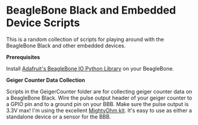 BeagleBone Black and Embedded Device Scripts
=============

This is a random collection of scripts for playing around with the BeagleBone Black and other embedded devices.

**Prerequisites**

Install [Adafruit's BeagleBone IO Python Library](https://github.com/adafruit/adafruit-beaglebone-io-python)
on your BeagleBone.

**Geiger Counter Data Collection**

Scripts in the GeigerCounter folder are for collecting geiger counter data on a BeagleBone Black.  Wire the pulse output header of your geiger counter to a GPIO pin and to a ground
pin on your BBB.  Make sure the pulse output is 3.3V max!  I'm using the excellent [MightyOhm kit](http://mightyohm.com/blog/products/geiger-counter/). It's easy to use
as either a standalone device or a sensor for the BBB.  
